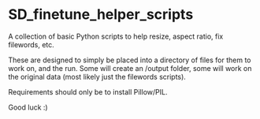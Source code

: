 # SD_finetune_helper_scripts
A collection of basic Python scripts to help resize, aspect ratio, fix filewords, etc.

These are designed to simply be placed into a directory of files for them to work on, and the run.
Some will create an /output folder, some will work on the original data (most likely just the filewords scripts).

Requirements should only be to install Pillow/PIL.

Good luck :)
